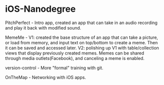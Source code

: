 # iOS-Nanodegree

PitchPerfect - Intro app, created an app that can take in an audio recording
  and play it back with modified sound.

MemeMe - V1: created the base structure of an app that can take a picture, or
  load from memory, and input text on top/bottom to create a meme.
  Then it can be saved and accessed later.
  V2: polishing up V1 with table/collection views that display previously
  created memes. Memes can be shared through media outlets(Facebook),
  and canceling a meme is enabled.

version-control - More "formal" training with git.

OnTheMap - Networking with iOS apps.
